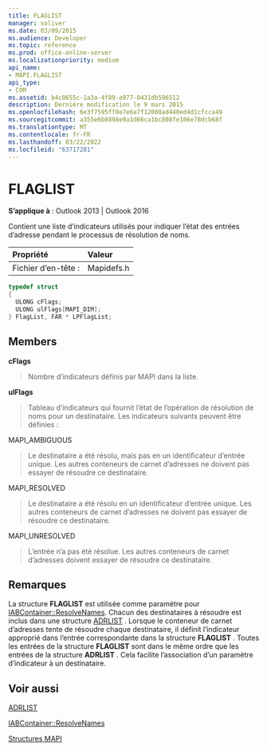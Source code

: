 ```yaml
---
title: FLAGLIST
manager: soliver
ms.date: 03/09/2015
ms.audience: Developer
ms.topic: reference
ms.prod: office-online-server
ms.localizationpriority: medium
api_name:
- MAPI.FLAGLIST
api_type:
- COM
ms.assetid: b4c0655c-1a3a-4f89-a977-0431db596512
description: Dernière modification le 9 mars 2015
ms.openlocfilehash: 6e3f7595ff0e7e6a7f12008ad440ed4d1cfcca49
ms.sourcegitcommit: a355e6b8898e9a1d66ca1bc808fe106e78dcb68f
ms.translationtype: MT
ms.contentlocale: fr-FR
ms.lasthandoff: 03/22/2022
ms.locfileid: "63717281"
---
```

# <a name="flaglist"></a>FLAGLIST

  
  
**S’applique à** : Outlook 2013 | Outlook 2016 
  
Contient une liste d’indicateurs utilisés pour indiquer l’état des entrées d’adresse pendant le processus de résolution de noms.
  
|Propriété |Valeur |
|:-----|:-----|
|Fichier d’en-tête :  <br/> |Mapidefs.h  <br/> |
   
```cpp
typedef struct
{
  ULONG cFlags;
  ULONG ulFlags[MAPI_DIM];
} FlagList, FAR * LPFlagList;

```

## <a name="members"></a>Members

 **cFlags**
  
> Nombre d’indicateurs définis par MAPI dans la liste.
    
 **ulFlags**
  
> Tableau d’indicateurs qui fournit l’état de l’opération de résolution de noms pour un destinataire. Les indicateurs suivants peuvent être définies :
    
MAPI_AMBIGUOUS 
  
> Le destinataire a été résolu, mais pas en un identificateur d’entrée unique. Les autres conteneurs de carnet d’adresses ne doivent pas essayer de résoudre ce destinataire. 
    
MAPI_RESOLVED 
  
> Le destinataire a été résolu en un identificateur d’entrée unique. Les autres conteneurs de carnet d’adresses ne doivent pas essayer de résoudre ce destinataire. 
    
MAPI_UNRESOLVED 
  
> L’entrée n’a pas été résolue. Les autres conteneurs de carnet d’adresses doivent essayer de résoudre ce destinataire.
    
## <a name="remarks"></a>Remarques

La structure **FLAGLIST** est utilisée comme paramètre pour [IABContainer::ResolveNames](iabcontainer-resolvenames.md). Chacun des destinataires à résoudre est inclus dans une structure [ADRLIST](adrlist.md) . Lorsque le conteneur de carnet d’adresses tente de résoudre chaque destinataire, il définit l’indicateur approprié dans l’entrée correspondante dans la structure **FLAGLIST** . Toutes les entrées de la structure **FLAGLIST** sont dans le même ordre que les entrées de la structure **ADRLIST** . Cela facilite l’association d’un paramètre d’indicateur à un destinataire. 
  
## <a name="see-also"></a>Voir aussi



[ADRLIST](adrlist.md)
  
[IABContainer::ResolveNames](iabcontainer-resolvenames.md)


[Structures MAPI](mapi-structures.md)

